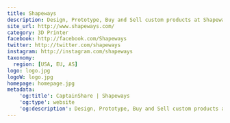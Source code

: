 ```yaml
---
title: Shapeways
description: Design, Prototype, Buy and Sell custom products at Shapeways; The world's largest online 3D Printing Service, Community and Marketplace.
site_url: http://www.shapeways.com/
category: 3D Printer
facebook: http://facebook.com/Shapeways
twitter: http://twitter.com/shapeways
instagram: http://instagram.com/shapeways
taxonomy:
  region: [USA, EU, AS]
logo: logo.jpg
logoW: logo.jpg
homepage: homepage.jpg
metadata:
    'og:title': CaptainShare | Shapeways
    'og:type': website
    'og:description': Design, Prototype, Buy and Sell custom products at Shapeways; The world's largest online 3D Printing Service, Community and Marketplace.
---
```

